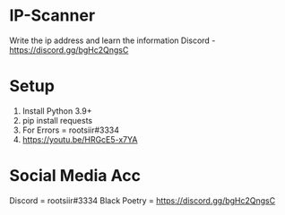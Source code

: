 # IP-Scanner
Write the ip address and learn the information
Discord - https://discord.gg/bgHc2QngsC

# Setup
1. Install Python 3.9+
2. pip install requests
3. For Errors = rootsiir#3334
4. https://youtu.be/HRGcE5-x7YA

# Social Media Acc
Discord = rootsiir#3334
Black Poetry = https://discord.gg/bgHc2QngsC

